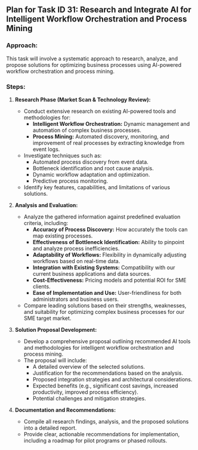 ## Plan for Task ID 31: Research and Integrate AI for Intelligent Workflow Orchestration and Process Mining

### Approach:
This task will involve a systematic approach to research, analyze, and propose solutions for optimizing business processes using AI-powered workflow orchestration and process mining.

### Steps:
1.  **Research Phase (Market Scan & Technology Review):**
    *   Conduct extensive research on existing AI-powered tools and methodologies for:
        *   **Intelligent Workflow Orchestration:** Dynamic management and automation of complex business processes.
        *   **Process Mining:** Automated discovery, monitoring, and improvement of real processes by extracting knowledge from event logs.
    *   Investigate techniques such as:
        *   Automated process discovery from event data.
        *   Bottleneck identification and root cause analysis.
        *   Dynamic workflow adaptation and optimization.
        *   Predictive process monitoring.
    *   Identify key features, capabilities, and limitations of various solutions.

2.  **Analysis and Evaluation:**
    *   Analyze the gathered information against predefined evaluation criteria, including:
        *   **Accuracy of Process Discovery:** How accurately the tools can map existing processes.
        *   **Effectiveness of Bottleneck Identification:** Ability to pinpoint and analyze process inefficiencies.
        *   **Adaptability of Workflows:** Flexibility in dynamically adjusting workflows based on real-time data.
        *   **Integration with Existing Systems:** Compatibility with our current business applications and data sources.
        *   **Cost-Effectiveness:** Pricing models and potential ROI for SME clients.
        *   **Ease of Implementation and Use:** User-friendliness for both administrators and business users.
    *   Compare leading solutions based on their strengths, weaknesses, and suitability for optimizing complex business processes for our SME target market.

3.  **Solution Proposal Development:**
    *   Develop a comprehensive proposal outlining recommended AI tools and methodologies for intelligent workflow orchestration and process mining.
    *   The proposal will include:
        *   A detailed overview of the selected solutions.
        *   Justification for the recommendations based on the analysis.
        *   Proposed integration strategies and architectural considerations.
        *   Expected benefits (e.g., significant cost savings, increased productivity, improved process efficiency).
        *   Potential challenges and mitigation strategies.

4.  **Documentation and Recommendations:**
    *   Compile all research findings, analysis, and the proposed solutions into a detailed report.
    *   Provide clear, actionable recommendations for implementation, including a roadmap for pilot programs or phased rollouts.